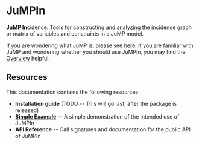 # JuMPIn
**JuMP In**cidence. Tools for constructing and analyzing the incidence
graph or matrix of variables and constraints in a JuMP model.

If you are wondering what JuMP is, please see
[here](https://jump.dev/JuMP.jl/stable/).
If you are familiar with JuMP and wondering whether you
should use JuMPIn, you may find the [Overview](@ref) helpful.

## Resources
This documentation contains the following resources:
- **Installation guide** (TODO -- This will go last, after the package is
  released)
- **[Simple Example](@ref)** -- A simple demonstration of the intended use of
  JuMPIn
- **API Reference** -- Call signatures and documentation for the public API of
  JuMPIn
